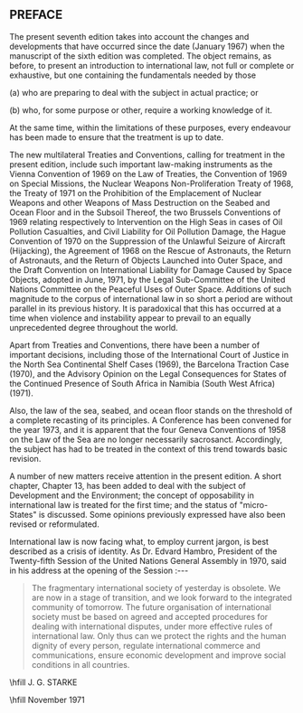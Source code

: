## PREFACE

The present seventh edition takes into account the changes and
developments that have occurred since the date (January 1967)
when the manuscript of the sixth edition was completed. The
object remains, as before, to present an introduction to international
law, not full or complete or exhaustive, but one
containing the fundamentals needed by those


(a) who are preparing to deal with the subject in actual
practice; or


(b) who, for some purpose or other, require a working
knowledge of it.

At the same time, within the limitations of these purposes,
every endeavour has been made to ensure that the treatment is
up to date.

The new multilateral Treaties and Conventions, calling for
treatment in the present edition, include such important law-making
instruments as the Vienna Convention of 1969 on the
Law of Treaties, the Convention of 1969 on Special Missions,
the Nuclear Weapons Non-Proliferation Treaty of 1968, the
Treaty of 1971 on the Prohibition of the Emplacement of
Nuclear Weapons and other Weapons of Mass Destruction on
the Seabed and Ocean Floor and in the Subsoil Thereof, the
two Brussels Conventions of 1969 relating respectively to
Intervention on the High Seas in cases of Oil Pollution Casualties,
and Civil Liability for Oil Pollution Damage, the Hague
Convention of 1970 on the Suppression of the Unlawful Seizure
of Aircraft (Hijacking), the Agreement of 1968 on the Rescue of
Astronauts, the Return of Astronauts, and the Return of
Objects Launched into Outer Space, and the Draft Convention
on International Liability for Damage Caused by Space
Objects, adopted in June, 1971, by the Legal Sub-Committee of
the United Nations Committee on the Peaceful Uses of Outer
Space. Additions of such magnitude to the corpus of international
law in so short a period are without parallel in its
previous history. It is paradoxical that this has occurred at a
time when violence and instability appear to prevail to an
equally unprecedented degree throughout the world.

Apart from Treaties and Conventions, there have been a
number of important decisions, including those of the International
Court of Justice in the North Sea Continental Shelf
Cases (1969), the Barcelona Traction Case (1970), and the
Advisory Opinion on the Legal Consequences for States of the
Continued Presence of South Africa in Namibia (South West
Africa) (1971).

Also, the law of the sea, seabed, and ocean floor stands on the
threshold of a complete recasting of its principles. A Conference
has been convened for the year 1973, and it is apparent
that the four Geneva Conventions of 1958 on the Law of the
Sea are no longer necessarily sacrosanct. Accordingly, the
subject has had to be treated in the context of this trend towards
basic revision.

A number of new matters receive attention in the present
edition. A short chapter, Chapter 13, has been added to deal
with the subject of Development and the Environment; the
concept of opposability in international law is treated for the
first time; and the status of "micro-States" is discussed.
Some opinions previously expressed have also been revised or
reformulated.

International law is now facing what, to employ current
jargon, is best described as a crisis of identity. As Dr. Edvard
Hambro, President of the Twenty-fifth Session of the United
Nations General Assembly in 1970, said in his address at the
opening of the Session :---

>The fragmentary international society of yesterday is
obsolete. We are now in a stage of transition, and we look
forward to the integrated community of tomorrow.
The future organisation of international society must be
based on agreed and accepted procedures for dealing with
international disputes, under more effective rules of international
law. Only thus can we protect the rights and the
human dignity of every person, regulate international commerce
and communications, ensure economic development and
improve social conditions in all countries.

\hfill J. G. STARKE

\hfill November 1971
